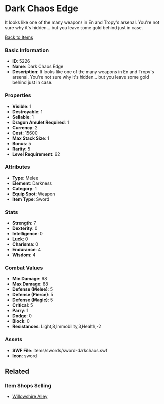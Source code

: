 # Dark Chaos Edge

It looks like one of the many weapons in En and Tropy's arsenal. You're not sure why it's hidden... but you leave some gold behind just in case.

[Back to Items](../items.md)

### Basic Information

- **ID**: 5226
- **Name**: Dark Chaos Edge
- **Description**: It looks like one of the many weapons in En and Tropy&#039;s arsenal. You&#039;re not sure why it&#039;s hidden... but you leave some gold behind just in case.

### Properties

- **Visible**: 1
- **Destroyable**: 1
- **Sellable**: 1
- **Dragon Amulet Required**: 1
- **Currency**: 2
- **Cost**: 15600
- **Max Stack Size**: 1
- **Bonus**: 5
- **Rarity**: 5
- **Level Requirement**: 62

### Attributes

- **Type**: Melee
- **Element**: Darkness
- **Category**: 1
- **Equip Spot**: Weapon
- **Item Type**: Sword

### Stats

- **Strength**: 7
- **Dexterity**: 0
- **Intelligence**: 0
- **Luck**: 0
- **Charisma**: 0
- **Endurance**: 4
- **Wisdom**: 4

### Combat Values

- **Min Damage**: 68
- **Max Damage**: 88
- **Defense (Melee)**: 5
- **Defense (Pierce)**: 5
- **Defense (Magic)**: 5
- **Critical**: 5
- **Parry**: 1
- **Dodge**: 0
- **Block**: 0
- **Resistances**: Light,8,Immobility,3,Health,-2

### Assets

- **SWF File**: items/swords/sword-darkchaos.swf
- **Icon**: sword

## Related

### Item Shops Selling

- [Willowshire Alley](../item-shops/156-willowshire-alley.md)

